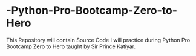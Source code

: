 # -Python-Pro-Bootcamp-Zero-to-Hero
This Repository will contain Source Code I will practice during Python Pro Bootcamp Zero to Hero taught by Sir Prince Katiyar.
